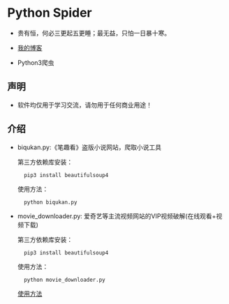 # Python Spider

* 贵有恒，何必三更起五更睡；最无益，只怕一日暴十寒。

* [我的博客](http://blog.csdn.net/c406495762 "悬停显示")

* Python3爬虫

## 声明

* 软件均仅用于学习交流，请勿用于任何商业用途！

## 介绍
 
* biqukan.py:《笔趣看》盗版小说网站，爬取小说工具

	第三方依赖库安装：

		pip3 install beautifulsoup4

	使用方法：

		python biqukan.py

* movie_downloader.py: 爱奇艺等主流视频网站的VIP视频破解(在线观看+视频下载)

	第三方依赖库安装：

		pip3 install beautifulsoup4

	使用方法：
	
		python movie_downloader.py

	[使用方法](http://blog.csdn.net/c406495762/article/details/71334633 "悬停显示")




